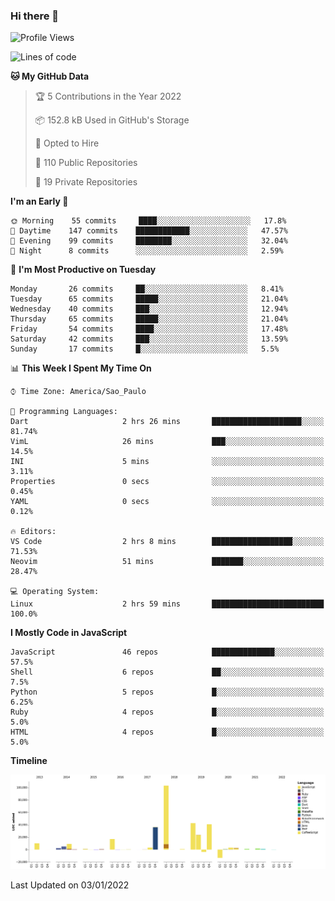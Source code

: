 ### Hi there 👋

<!--START_SECTION:waka-->
![Profile Views](http://img.shields.io/badge/Profile%20Views-0-blue)

![Lines of code](https://img.shields.io/badge/From%20Hello%20World%20I%27ve%20Written-293%20Thousand%20lines%20of%20code-blue)

**🐱 My GitHub Data** 

> 🏆 5 Contributions in the Year 2022
 > 
> 📦 152.8 kB Used in GitHub's Storage 
 > 
> 💼 Opted to Hire
 > 
> 📜 110 Public Repositories 
 > 
> 🔑 19 Private Repositories  
 > 
**I'm an Early 🐤** 

```text
🌞 Morning    55 commits     ████░░░░░░░░░░░░░░░░░░░░░   17.8% 
🌆 Daytime    147 commits    ████████████░░░░░░░░░░░░░   47.57% 
🌃 Evening    99 commits     ████████░░░░░░░░░░░░░░░░░   32.04% 
🌙 Night      8 commits      ░░░░░░░░░░░░░░░░░░░░░░░░░   2.59%

```
📅 **I'm Most Productive on Tuesday** 

```text
Monday       26 commits     ██░░░░░░░░░░░░░░░░░░░░░░░   8.41% 
Tuesday      65 commits     █████░░░░░░░░░░░░░░░░░░░░   21.04% 
Wednesday    40 commits     ███░░░░░░░░░░░░░░░░░░░░░░   12.94% 
Thursday     65 commits     █████░░░░░░░░░░░░░░░░░░░░   21.04% 
Friday       54 commits     ████░░░░░░░░░░░░░░░░░░░░░   17.48% 
Saturday     42 commits     ███░░░░░░░░░░░░░░░░░░░░░░   13.59% 
Sunday       17 commits     █░░░░░░░░░░░░░░░░░░░░░░░░   5.5%

```


📊 **This Week I Spent My Time On** 

```text
⌚︎ Time Zone: America/Sao_Paulo

💬 Programming Languages: 
Dart                     2 hrs 26 mins       ████████████████████░░░░░   81.74% 
VimL                     26 mins             ███░░░░░░░░░░░░░░░░░░░░░░   14.5% 
INI                      5 mins              ░░░░░░░░░░░░░░░░░░░░░░░░░   3.11% 
Properties               0 secs              ░░░░░░░░░░░░░░░░░░░░░░░░░   0.45% 
YAML                     0 secs              ░░░░░░░░░░░░░░░░░░░░░░░░░   0.12%

🔥 Editors: 
VS Code                  2 hrs 8 mins        ██████████████████░░░░░░░   71.53% 
Neovim                   51 mins             ███████░░░░░░░░░░░░░░░░░░   28.47%

💻 Operating System: 
Linux                    2 hrs 59 mins       █████████████████████████   100.0%

```

**I Mostly Code in JavaScript** 

```text
JavaScript               46 repos            ██████████████░░░░░░░░░░░   57.5% 
Shell                    6 repos             ██░░░░░░░░░░░░░░░░░░░░░░░   7.5% 
Python                   5 repos             █░░░░░░░░░░░░░░░░░░░░░░░░   6.25% 
Ruby                     4 repos             █░░░░░░░░░░░░░░░░░░░░░░░░   5.0% 
HTML                     4 repos             █░░░░░░░░░░░░░░░░░░░░░░░░   5.0%

```


**Timeline**

![Chart not found](https://raw.githubusercontent.com/jampow/jampow/master/charts/bar_graph.png) 


 Last Updated on 03/01/2022
<!--END_SECTION:waka-->

